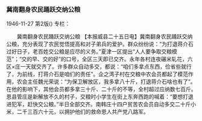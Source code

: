 ### 冀南翻身农民踊跃交纳公粮

1946-11-27
第2版()
专栏：

　　冀南翻身农民踊跃交纳公粮
    【本报威县二十五日电】冀南翻身农民踊跃交纳公粮，充分表现了农民觉悟提高和对子弟兵的爱护。群众纷纷说：“为打退蒋介石过好日子，老百姓交公粮是应尽的义务。”夏津一区提出“人人要争取交粮模范”；“交的早、交的好”的口号，全区三天即已交齐。永年各村连夜碾米轧花，六区×庄一天就交齐了。许多群众自动多交，都说：“咱们多拿点东西，俭省些就行了，为前线，打蒋介石是咱们的责任”。企之湾子村在交粮中农会员都起了模范作用，农会主任魏光荣说：“为保卫解放区，我多拿八十斤，打退蒋介石啥也有了”。在他的影响下，其他会员都多拿三十斤、二十斤的不等，全村超过应纳数七百斤。恩县管庄是新解放不久的村子，交粮时小学生在街上东奔西跑的喊着：“要想打退进犯军，赶快交公粮。”半日全部交齐。南韩庄十四户贫苦农会员自动多交二十斤小米，二千三百六十元，以拥护他们的救命恩人共产党八路军。
